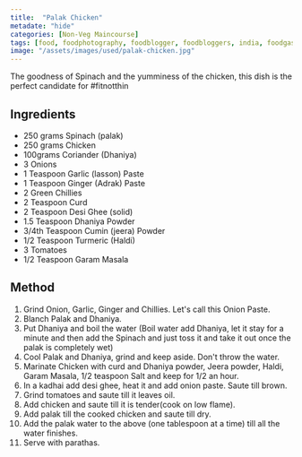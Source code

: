 ```yaml
---
title:  "Palak Chicken"
metadate: "hide"
categories: [Non-Veg Maincourse]
tags: [food, foodphotography, foodblogger, foodbloggers, india, foodgasm, indianfood, love, foodcoma, foodporn,indiancooking, indianrecipe, foodlovers, indianfood, indianfoodbloggers, foodiesofinstagram, foodlove, indian, indiancouple, eatlocal, eathealthy, eatwell, desifood, trending, tasty, taste, yummyinmytummy, foodie, instafood, instafoodie, foodstagram, instagood, passionatepaprika, foodblog, easy, indian, recipe, mothersrecipe, cooking, easycooking, easyrecipe, simple, simplefood, palakchicken, spinachchicken, nonvegetarian, nonveg, spinach, chicken, easychicken, chickenrecipe ]
image: "/assets/images/used/palak-chicken.jpg"
---
```


The goodness of Spinach and the yumminess of the chicken, this dish is the perfect candidate for #fitnotthin

## Ingredients

- 250 grams Spinach (palak)
- 250 grams Chicken
- 100grams Coriander (Dhaniya)
- 3 Onions
- 1 Teaspoon Garlic (lasson) Paste
- 1 Teaspoon Ginger (Adrak) Paste
- 2 Green Chillies
- 2 Teaspoon Curd
- 2 Teaspoon Desi Ghee (solid)
- 1.5 Teaspoon Dhaniya Powder
- 3/4th Teaspoon Cumin (jeera) Powder
- 1/2 Teaspoon Turmeric (Haldi)
- 3 Tomatoes
- 1/2 Teaspoon Garam Masala

## Method

1. Grind Onion, Garlic, Ginger and Chillies. Let's call this Onion Paste. 
2. Blanch Palak and Dhaniya.
3. Put Dhaniya and boil the water (Boil water add Dhaniya, let it stay for a minute and then add the Spinach and just toss it and take it out once the palak is completely wet)
4. Cool Palak and Dhaniya, grind and keep aside. Don't throw the water. 
5. Marinate Chicken with curd and Dhaniya powder, Jeera powder, Haldi, Garam Masala, 1/2 teaspoon Salt and keep for 1/2 an hour. 
6. In a kadhai add desi ghee, heat it and add onion paste. Saute till brown.
7. Grind tomatoes and saute till it leaves oil. 
8. Add chicken and saute till it is tender(cook on low flame).
9. Add palak till the cooked chicken and saute till dry.
10. Add the palak water to the above (one tablespoon at a time) till all the water finishes. 
11. Serve with parathas. 


